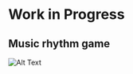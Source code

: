 # Work in Progress  
## Music rhythm game  
![Alt Text](https://user-images.githubusercontent.com/68913871/144778316-1da71338-2455-4a60-8d2b-61c338a0f3c8.gif)
